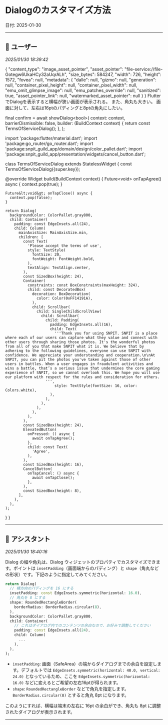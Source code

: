 # Dialogのカスタマイズ方法

日付: 2025-01-30

---

## 👤 ユーザー
*2025/01/30 18:39:42*

{
  "content_type": "image_asset_pointer",
  "asset_pointer": "file-service://file-Gotegw6UkaHCy32aUqrALh",
  "size_bytes": 584247,
  "width": 726,
  "height": 1572,
  "fovea": null,
  "metadata": {
    "dalle": null,
    "gizmo": null,
    "generation": null,
    "container_pixel_height": null,
    "container_pixel_width": null,
    "emu_omit_glimpse_image": null,
    "emu_patches_override": null,
    "sanitized": true,
    "asset_pointer_link": null,
    "watermarked_asset_pointer": null
  }
}
FlutterでDialogを表示すると横幅が狭い画面が表示される。
また、角丸も大きい。
画面に対して、左右は16ptのパディングと8ptの角丸にしたい。


final confirm = await showDialog&lt;bool&gt;(
            context: context,
            barrierDismissible: false,
            builder: (BuildContext context) {
              return const TermsOfServiceDialog();
            },
          );


import 'package:flutter/material.dart';
import 'package:go_router/go_router.dart';
import 'package:snpit_guild_app/domain/design/color_pallet.dart';
import 'package:snpit_guild_app/presentation/widgets/cancel_button.dart';

class TermsOfServiceDialog extends StatelessWidget {
  const TermsOfServiceDialog({super.key});

  @override
  Widget build(BuildContext context) {
    Future&lt;void&gt; onTapAgree() async {
      context.pop(true);
    }

    Future&lt;void&gt; onTapClose() async {
      context.pop(false);
    }

    return Dialog(
      backgroundColor: ColorPallet.gray800,
      child: Container(
        padding: const EdgeInsets.all(24),
        child: Column(
          mainAxisSize: MainAxisSize.min,
          children: [
            const Text(
              'Please accept the terms of use',
              style: TextStyle(
                fontSize: 20,
                fontWeight: FontWeight.bold,
              ),
              textAlign: TextAlign.center,
            ),
            const SizedBox(height: 24),
            Container(
              constraints: const BoxConstraints(maxHeight: 324),
              child: const DecoratedBox(
                decoration: BoxDecoration(
                  color: Color(0xFF14191A),
                ),
                child: Scrollbar(
                  child: SingleChildScrollView(
                    child: Scrollbar(
                      child: Padding(
                        padding: EdgeInsets.all(16),
                        child: Text(
                          '''Thank you for using SNPIT. SNPIT is a place where each of our users can capture what they value and connect with other users through sharing those photos. It's the wonderful photos from all of you that make SNPIT what it is. We believe that by adhering to the following guidelines, everyone can use SNPIT with confidence. We appreciate your understanding and cooperation.\n\nAt SNPIT, you can pit the photos you've taken against those of other users in battles. When a user engages in fraudulent activities and wins a battle, that’s a serious issue that undermines the core gaming experience of SNPIT, so we cannot overlook this. We hope you will use our platform with respect for the rules and consideration for others.
                      ''',
                          style: TextStyle(fontSize: 16, color: Colors.white),
                        ),
                      ),
                    ),
                  ),
                ),
              ),
            ),
            const SizedBox(height: 24),
            ElevatedButton(
              onPressed: () async {
                await onTapAgree();
              },
              child: const Text(
                'Agree',
              ),
            ),
            const SizedBox(height: 16),
            CancelButton(
              onTapCancel: () async {
                await onTapClose();
              },
            ),
            const SizedBox(height: 8),
          ],
        ),
      ),
    );
  }
}

---

## 🤖 アシスタント
*2025/01/30 18:40:16*

Dialog の幅や角丸は、Dialog ウィジェットのプロパティでカスタマイズできます。ポイントは `insetPadding`（画面端からのパディング）と `shape`（角丸などの形状）です。下記のように指定してみてください。

```dart
return Dialog(
  // 横方向のパディングを 16 にする
  insetPadding: const EdgeInsets.symmetric(horizontal: 16.0),
  // 角丸を 8 にする
  shape: RoundedRectangleBorder(
    borderRadius: BorderRadius.circular(8),
  ),
  backgroundColor: ColorPallet.gray800,
  child: Container(
    // これはダイアログ内でのコンテンツの余白なので、お好みで調整してください
    padding: const EdgeInsets.all(24),
    child: Column(
      ...
    ),
  ),
);
```

- `insetPadding`: 画面（SafeArea）の端からダイアログまでの余白を設定します。デフォルトでは `EdgeInsets.symmetric(horizontal: 40.0, vertical: 24.0)` となっているため、ここを `EdgeInsets.symmetric(horizontal: 16.0)` などに変えるとご希望の左右16ptが得られます。
- `shape`: `RoundedRectangleBorder` などで角丸を指定します。`BorderRadius.circular(8)` とすると角丸 8pt になります。  

このようにすれば、横幅は端末の左右に 16pt の余白ができ、角丸も 8pt に調整されたダイアログが表示されます。

---
